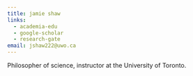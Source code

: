 ```yaml
---
title: jamie shaw
links:
  - academia-edu
  - google-scholar
  - research-gate
email: jshaw222@uwo.ca
---
```


Philosopher of science, instructor at the University of Toronto.
